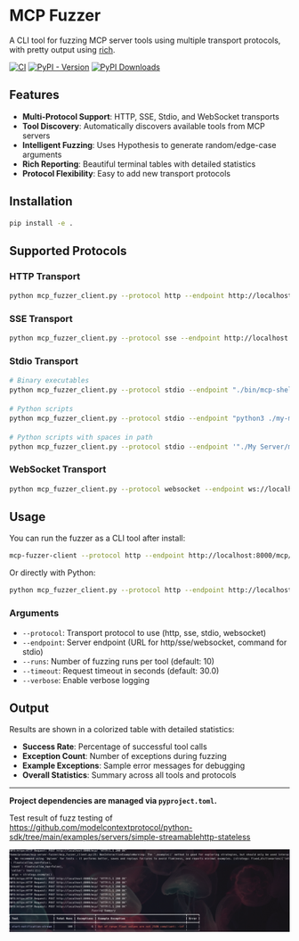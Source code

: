 # MCP Fuzzer

A CLI tool for fuzzing MCP server tools using multiple transport protocols, with pretty output using [rich](https://github.com/Textualize/rich).

[![CI](https://github.com/Agent-Hellboy/mcp-server-fuzzer/actions/workflows/lint.yml/badge.svg)](https://github.com/Agent-Hellboy/mcp-server-fuzzer/actions/workflows/lint.yml)
[![PyPI - Version](https://img.shields.io/pypi/v/mcp-fuzzer.svg)](https://pypi.org/project/mcp-fuzzer/)
[![PyPI Downloads](https://static.pepy.tech/badge/mcp-fuzzer)](https://pepy.tech/projects/mcp-fuzzer)


## Features
- **Multi-Protocol Support**: HTTP, SSE, Stdio, and WebSocket transports
- **Tool Discovery**: Automatically discovers available tools from MCP servers
- **Intelligent Fuzzing**: Uses Hypothesis to generate random/edge-case arguments
- **Rich Reporting**: Beautiful terminal tables with detailed statistics
- **Protocol Flexibility**: Easy to add new transport protocols

## Installation


```bash
pip install -e .
```

## Supported Protocols

### HTTP Transport
```bash
python mcp_fuzzer_client.py --protocol http --endpoint http://localhost:8080/rpc --runs 20
```

### SSE Transport
```bash
python mcp_fuzzer_client.py --protocol sse --endpoint http://localhost:8080/sse --runs 15
```

### Stdio Transport
```bash
# Binary executables
python mcp_fuzzer_client.py --protocol stdio --endpoint "./bin/mcp-shell" --runs 10

# Python scripts
python mcp_fuzzer_client.py --protocol stdio --endpoint "python3 ./my-mcp-server.py" --runs 10

# Python scripts with spaces in path
python mcp_fuzzer_client.py --protocol stdio --endpoint '"./My Server/mcp-server.py"' --runs 10
```

### WebSocket Transport
```bash
python mcp_fuzzer_client.py --protocol websocket --endpoint ws://localhost:8080/ws --runs 25
```

## Usage

You can run the fuzzer as a CLI tool after install:

```bash
mcp-fuzzer-client --protocol http --endpoint http://localhost:8000/mcp/ --runs 10
```

Or directly with Python:

```bash
python mcp_fuzzer_client.py --protocol http --endpoint http://localhost:8000/mcp/ --runs 10
```

### Arguments
- `--protocol`: Transport protocol to use (http, sse, stdio, websocket)
- `--endpoint`: Server endpoint (URL for http/sse/websocket, command for stdio)
- `--runs`: Number of fuzzing runs per tool (default: 10)
- `--timeout`: Request timeout in seconds (default: 30.0)
- `--verbose`: Enable verbose logging

## Output

Results are shown in a colorized table with detailed statistics:
- **Success Rate**: Percentage of successful tool calls
- **Exception Count**: Number of exceptions during fuzzing
- **Example Exceptions**: Sample error messages for debugging
- **Overall Statistics**: Summary across all tools and protocols

---

**Project dependencies are managed via `pyproject.toml`.**

Test result of  fuzz testing of https://github.com/modelcontextprotocol/python-sdk/tree/main/examples/servers/simple-streamablehttp-stateless

![fuzzer](./fuzzer.png)
